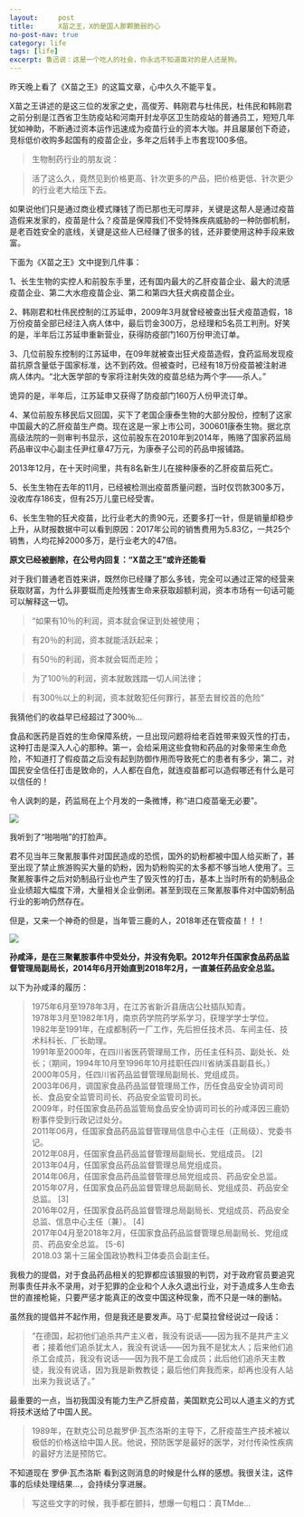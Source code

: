 ```yaml
---
layout:     post
title:      X苗之王，X的是国人那颗脆弱的心
no-post-nav: true
category: life
tags: [life]
excerpt: 鲁迅说：这是一个吃人的社会，你永远不知道面对的是人还是狗。
---
```


昨天晚上看了《X苗之王》的这篇文章，心中久久不能平复。

X苗之王讲述的是这三位的发家之史，高俊芳、韩刚君与杜伟民，杜伟民和韩刚君之前分别是江西省卫生防疫站和河南开封龙亭区卫生防疫站的普通员工，短短几年犹如神助，不断通过资本运作迅速成为疫苗行业的资本大咖。并且屡屡创下奇迹，竞标低价收购多起国有的疫苗企业，多年之后转手上市套现100多倍。

>生物制药行业的朋友说：

>活了这么久，竟然见到价格更高、针次更多的产品，把价格更低、针次更少的行业老大给压下去。

如果说他们只是通过商业模式赚钱了而已那也无可厚非，关键是这帮人是通过疫苗造假来发家的，疫苗是什么？疫苗是保障我们不受特殊疾病威胁的一种防御机制，是老百姓安全的底线，关键是这些人已经赚了很多的钱，还非要使用这种手段来致富。

下面为《X苗之王》文中提到几件事：

1、长生生物的实控人和前股东手里，还有国内最大的乙肝疫苗企业、最大的流感疫苗企业、第二大水痘疫苗企业、第二和第四大狂犬病疫苗企业。

2、韩刚君和杜伟民控制的江苏延申，2009年3月就曾经被查出狂犬疫苗造假，18万份疫苗全部已经注入病人体中，最后罚金300万，总经理和5名员工判刑。好笑的是，半年后江苏延申重新营业，获得防疫部门160万份甲流订单。


3、几位前股东控制的江苏延申，在09年就被查出狂犬疫苗造假，食药监局发现疫苗抗原含量低于国家标准，达不到药效。但被查时，已经有18万份疫苗被注射进病人体内。“北大医学部的专家将注射失效的疫苗总结为两个字——杀人。”

诡异的是，半年后，江苏延申又获得了防疫部门160万人份甲流订单。

4、某位前股东移民后又回国，买下了老国企康泰生物的大部分股份，控制了这家中国最大的乙肝疫苗生产商。现在这是一家上市公司，300601康泰生物。据北京高级法院的一则审判书显示，这位前股东在2010年到2014年，贿赂了国家药监局药品审议中心副主任尹红章47万元，为康泰子公司的药品申报铺路。

2013年12月，在十天时间里，共有8名新生儿在接种康泰的乙肝疫苗后死亡。

5、长生生物在去年的11月，已经被检测出疫苗质量问题，当时仅罚款300多万，没收库存186支，但有25万儿童已经受害。

6、长生生物的狂犬疫苗，比行业老大的贵90元，还要多打一针，但是销量却稳步上升，从财报数据中可以看到原因：2017年公司的销售费用为5.83亿，一共25个销售，人均花掉2000多万，是行业老大的47倍。

**原文已经被删除，在公号内回复：“X苗之王”或许还能看**

对于我们普通老百姓来讲，既然你已经赚了那么多钱，完全可以通过正常的经营来获取财富，为什么非要铤而走险残害生命来获取超额利润，资本市场有一句话可能可以解释这一切。

> “如果有10％的利润，资本就会保证到处被使用；

> 有20％的利润，资本就能活跃起来；

> 有50％的利润，资本就会铤而走险；

> 为了100％的利润，资本就敢践踏一切人间法律；

> 有300％以上的利润，资本就敢犯任何罪行，甚至去冒绞首的危险” 

我猜他们的收益早已经超过了300％...

食品和医药是百姓的生命保障系统，一旦出现问题将给老百姓带来毁灭性的打击，这种打击是深入人心的那种。第一，会给采用这些食物和药品的对象带来生命危险，不知道打了假疫苗之后没有起到防御作用而导致死亡的患者有多少，第二，对国民安全信任打击是致命的，人人都在自危，就连疫苗都可以造假哪还有什么是可以信任的！

令人讽刺的是，药监局在上个月发的一条微博，称“进口疫苗毫无必要”。

![](http://www.ityoukow.com/assets/images/2018/life/yiyaoju.png)

我听到了“啪啪啪”的打脸声。

君不见当年三聚氰胺事件对国民造成的恐慌，国外的奶粉都被中国人给买断了，甚至出现了禁止旅游购买大量的奶粉，因为奶粉购买的太多都不够当地人使用了。三聚氰胺事件之后对奶制品行业也产生了毁灭性的打击，基本上当时所有的奶制品企业业绩超大幅度下滑，大量相关企业倒闭。甚至到现在三聚氰胺事件对中国奶制品行业的影响仍然存在。

但是，又来一个神奇的但是，当年管三鹿的人，2018年还在管疫苗！！！

![](http://www.ityoukow.com/assets/images/2018/life/suixianze1.jpg)

**孙咸泽，是在三聚氰胺事件中受处分，并没有免职。2012年升任国家食品药品监督管理局副局长，2014年6月开始直到2018年2月，一直兼任药品安全总监。**

以下为孙咸泽的履历：

> 1975年6月至1978年3月，在江苏省新沂县唐店公社插队知青。  
> 1978年3月至1982年1月，南京药学院药学系学习，获理学学士学位。  
> 1982年至1991年，在成都制药一厂工作，先后担任技术员、车间主任、技术科科长、厂长助理。  
> 1991年至2000年，在四川省医药管理局工作，历任主任科员、副处长、处长；（期间，1994年10月至1996年10月挂职任四川省纳溪县副县长。）  
> 2000年05月，任四川省药品监督管理局副局长、党组成员。  
> 2003年06月，调国家食品药品监督管理局工作，历任食品安全协调司司长、食品安全监管司司长、药品安全监管司司长。  
> 2009年，时任国家食品药品监管局食品安全协调司司长的孙咸泽因三鹿奶粉事件受到行政记过处分。  
> 2011年06月，任国家食品药品监督管理局信息中心主任（正局级）、党委书记。  
> 2012年08月，任国家食品药品监督管理局副局长、党组成员。 [2]   
> 2013年04月，任国家食品药品监督管理总局党组成员。  
> 2014年06月，任国家食品药品监督管理总局党组成员、药品安全总监。  
> 2015年07月，任国家食品药品监督管理总局副局长、党组成员、药品安全总监。 [3]   
> 2016年02月，任国家食品药品监督管理总局副局长、党组成员、药品安全总监、信息中心主任（兼）。 [4]   
> 2017年04月至2018年2月，任国家食品药品监督管理总局副局长、党组成员、药品安全总监。 [5-6]   
> 2018.03 第十三届全国政协教科卫体委员会副主任。  

我极力的提倡，对于食品药品相关的犯罪都应该狠狠的判罚，对于政府官员要追究刑事责任并永不录用，对于犯罪的企业和个人永久退出行业，对于造成多人生命去世的直接枪毙，只要严惩才能真正的改变中国这种现象，而不只是一味的删帖。

虽然我的提倡并不起作用，但是我还是要发声。马丁·尼莫拉曾经说过一段话：

> “在德国，起初他们追杀共产主义者，我没有说话——因为我不是共产主义者；接着他们追杀犹太人，我没有说话——因为我不是犹太人；后来他们追杀工会成员，我没有说话——因为我不是工会成员；此后他们追杀天主教徒，我没有说话，因为我是新教教徒；最后他们奔我而来，却再也没有人站出来为我说话了。” 

最重要的一点，当初我国没有能力生产乙肝疫苗，美国默克公司以人道主义的方式将技术送给了中国人民。

> 1989年，在默克公司总裁罗伊·瓦杰洛斯的主导下，乙肝疫苗生产技术被以极低的价格送给中国人民。他说，预防医学是最好的医学，对付传染性疾病的最好方法是预防它。

不知道现在 罗伊·瓦杰洛斯 看到这则消息的时候是什么样的感想。我很关注，这件事的后续处理结果...，会持续分享进展。

>写这些文字的时候，我手都在颤抖，想爆一句粗口：真TMde...












